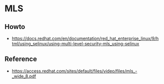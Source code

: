 # MLS 

## Howto 

  * https://docs.redhat.com/en/documentation/red_hat_enterprise_linux/9/html/using_selinux/using-multi-level-security-mls_using-selinux

## Reference 

  * https://access.redhat.com/sites/default/files/video/files/mls_-_wide_8.pdf
